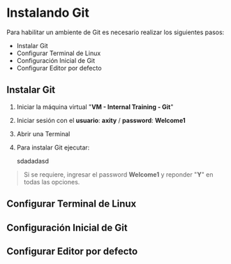 # Instalando Git
Para habilitar un ambiente de Git es necesario realizar los siguientes pasos:

 - Instalar Git
 - Configurar Terminal de Linux
 - Configuración Inicial de Git
 - Configurar Editor por defecto

## Instalar Git
 1. Iniciar la máquina virtual "**VM - Internal Training - Git**"
 2. Iniciar sesión con el **usuario**: **axity** / **password**: **Welcome1**
 3. Abrir una Terminal
 4. Para instalar Git ejecutar:

    sdadadasd

> Si se requiere, ingresar el password **Welcome1** y reponder "**Y**" en todas las opciones.

## Configurar Terminal de Linux

## Configuración Inicial de Git

## Configurar Editor por defecto

<!--stackedit_data:
eyJoaXN0b3J5IjpbLTExOTkzNjQwMSw5MDMzMDI5OTgsLTcxNz
IzNjcxMywtMzA0MTI2MzE4LDE5NjgwNzE4MzQsLTE5Mzg3MjU2
NzEsMzU5NjczNDYsNzMwOTk4MTE2XX0=
-->